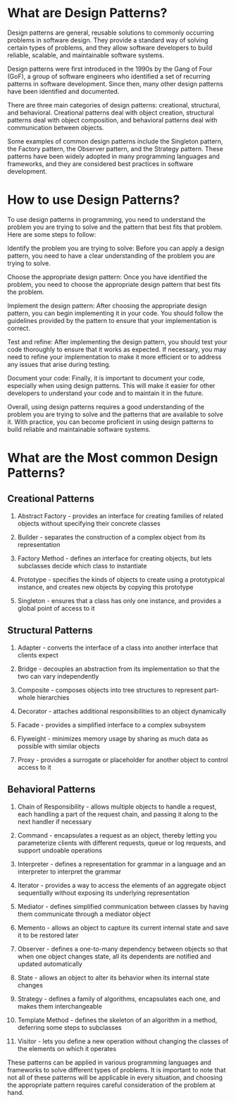 # What are Design Patterns?

Design patterns are general, reusable solutions to commonly occurring problems in software design. They provide a standard way of solving certain types of problems, and they allow software developers to build reliable, scalable, and maintainable software systems.

Design patterns were first introduced in the 1990s by the Gang of Four (GoF), a group of software engineers who identified a set of recurring patterns in software development. Since then, many other design patterns have been identified and documented.

There are three main categories of design patterns: creational, structural, and behavioral. Creational patterns deal with object creation, structural patterns deal with object composition, and behavioral patterns deal with communication between objects.

Some examples of common design patterns include the Singleton pattern, the Factory pattern, the Observer pattern, and the Strategy pattern. These patterns have been widely adopted in many programming languages and frameworks, and they are considered best practices in software development.

# How to use Design Patterns?

To use design patterns in programming, you need to understand the problem you are trying to solve and the pattern that best fits that problem. Here are some steps to follow:

Identify the problem you are trying to solve: Before you can apply a design pattern, you need to have a clear understanding of the problem you are trying to solve.

Choose the appropriate design pattern: Once you have identified the problem, you need to choose the appropriate design pattern that best fits the problem.

Implement the design pattern: After choosing the appropriate design pattern, you can begin implementing it in your code. You should follow the guidelines provided by the pattern to ensure that your implementation is correct.

Test and refine: After implementing the design pattern, you should test your code thoroughly to ensure that it works as expected. If necessary, you may need to refine your implementation to make it more efficient or to address any issues that arise during testing.

Document your code: Finally, it is important to document your code, especially when using design patterns. This will make it easier for other developers to understand your code and to maintain it in the future.

Overall, using design patterns requires a good understanding of the problem you are trying to solve and the patterns that are available to solve it. With practice, you can become proficient in using design patterns to build reliable and maintainable software systems.

# What are the Most common Design Patterns?

## Creational Patterns

1. Abstract Factory - provides an interface for creating families of related objects without specifying their concrete classes

2. Builder - separates the construction of a complex object from its representation

3. Factory Method - defines an interface for creating objects, but lets subclasses decide which class to instantiate

4. Prototype - specifies the kinds of objects to create using a prototypical instance, and creates new objects by copying this prototype

5. Singleton - ensures that a class has only one instance, and provides a global point of access to it

## Structural Patterns
1. Adapter - converts the interface of a class into another interface that clients expect

2. Bridge - decouples an abstraction from its implementation so that the two can vary independently

3. Composite - composes objects into tree structures to represent part-whole hierarchies

4. Decorator - attaches additional responsibilities to an object dynamically

5. Facade - provides a simplified interface to a complex subsystem

6. Flyweight - minimizes memory usage by sharing as much data as possible with similar objects

7. Proxy - provides a surrogate or placeholder for another object to control access to it


## Behavioral Patterns

1. Chain of Responsibility - allows multiple objects to handle a request, each handling a part of the request chain, and passing it along to the next handler if necessary

2. Command - encapsulates a request as an object, thereby letting you parameterize clients with different requests, queue or log requests, and support undoable operations

3. Interpreter - defines a representation for grammar in a language and an interpreter to interpret the grammar

4. Iterator - provides a way to access the elements of an aggregate object sequentially without exposing its underlying representation

5. Mediator - defines simplified communication between classes by having them communicate through a mediator object

6. Memento - allows an object to capture its current internal state and save it to be restored later

7. Observer - defines a one-to-many dependency between objects so that when one object changes state, all its dependents are notified and updated automatically

8. State - allows an object to alter its behavior when its internal state changes

9. Strategy - defines a family of algorithms, encapsulates each one, and makes them interchangeable

10. Template Method - defines the skeleton of an algorithm in a method, deferring some steps to subclasses

11. Visitor - lets you define a new operation without changing the classes of the elements on which it operates


These patterns can be applied in various programming languages and frameworks to solve different types of problems. It is important to note that not all of these patterns will be applicable in every situation, and choosing the appropriate pattern requires careful consideration of the problem at hand.